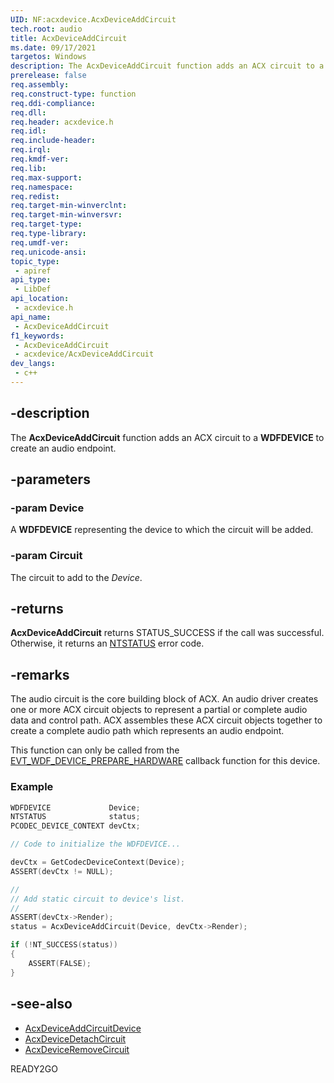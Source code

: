 ```yaml
---
UID: NF:acxdevice.AcxDeviceAddCircuit
tech.root: audio
title: AcxDeviceAddCircuit
ms.date: 09/17/2021
targetos: Windows
description: The AcxDeviceAddCircuit function adds an ACX circuit to a WDFDEVICE to create an audio endpoint.
prerelease: false
req.assembly: 
req.construct-type: function
req.ddi-compliance: 
req.dll: 
req.header: acxdevice.h
req.idl: 
req.include-header: 
req.irql: 
req.kmdf-ver: 
req.lib: 
req.max-support: 
req.namespace: 
req.redist: 
req.target-min-winverclnt: 
req.target-min-winversvr: 
req.target-type: 
req.type-library: 
req.umdf-ver: 
req.unicode-ansi: 
topic_type:
 - apiref
api_type:
 - LibDef
api_location:
 - acxdevice.h
api_name:
 - AcxDeviceAddCircuit
f1_keywords:
 - AcxDeviceAddCircuit
 - acxdevice/AcxDeviceAddCircuit
dev_langs:
 - c++
---
```


## -description

The **AcxDeviceAddCircuit** function adds an ACX circuit to a **WDFDEVICE** to create an audio endpoint.

## -parameters

### -param Device

A **WDFDEVICE** representing the device to which the circuit will be added.

### -param Circuit

The circuit to add to the *Device*.

## -returns

**AcxDeviceAddCircuit** returns STATUS_SUCCESS if the call was successful. Otherwise, it returns an [NTSTATUS](/windows-hardware/drivers/kernel/using-ntstatus-values) error code.

## -remarks

The audio circuit is the core building block of ACX. An audio driver creates one or more ACX circuit objects to represent a partial or complete audio data and control path. ACX assembles these ACX circuit objects together to create a complete audio path which represents an audio endpoint.

This function can only be called from the [EVT_WDF_DEVICE_PREPARE_HARDWARE](/windows-hardware/drivers/ddi/wdfdevice/nc-wdfdevice-evt_wdf_device_prepare_hardware) callback function for this device.

### Example

```cpp
WDFDEVICE             Device;
NTSTATUS              status;
PCODEC_DEVICE_CONTEXT devCtx;

// Code to initialize the WDFDEVICE...

devCtx = GetCodecDeviceContext(Device);
ASSERT(devCtx != NULL);

//
// Add static circuit to device's list.
//
ASSERT(devCtx->Render);
status = AcxDeviceAddCircuit(Device, devCtx->Render);

if (!NT_SUCCESS(status)) 
{
    ASSERT(FALSE);
}
```

## -see-also

* [AcxDeviceAddCircuitDevice](nf-acxdevice-acxdeviceaddcircuitdevice.md)
* [AcxDeviceDetachCircuit](nf-acxdevice-acxdevicedetachcircuit.md)
* [AcxDeviceRemoveCircuit](nf-acxdevice-acxdeviceremovecircuit.md)

READY2GO